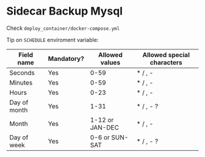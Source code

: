 # Sidecar Backup Mysql

Check ```deploy_container/docker-compose.yml```

Tip on ```SCHEDULE``` enviroment variable:

Field name   | Mandatory? | Allowed values  | Allowed special characters
----------   | ---------- | --------------  | --------------------------
Seconds      | Yes        | 0-59            | * / , -
Minutes      | Yes        | 0-59            | * / , -
Hours        | Yes        | 0-23            | * / , -
Day of month | Yes        | 1-31            | * / , - ?
Month        | Yes        | 1-12 or JAN-DEC | * / , -
Day of week  | Yes        | 0-6 or SUN-SAT  | * / , - ?